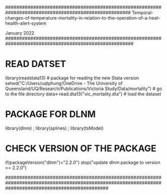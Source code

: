 ##################################################################################################### 
Temporal-changes-of-temperature-mortality-in-relation-to-the-operation-of-a-heat-health-alert-system
  
  January 2022
######################################################################################################

# READ DATSET
library(readstata13) # package for reading the new Stata version
setwd("C:/Users/uqtphung/OneDrive - The University of Queensland/UQ/Research/Publications/Victoria Study/Data/mortality") # go to the file directory
data<-read.dta13("vic_mortality.dta") # load the dataset

# PACKAGE FOR DLNM
library(dlnm) ; library(splines) ; library(tsModel)

# CHECK VERSION OF THE PACKAGE
  if(packageVersion("dlnm")<"2.2.0")
    stop("update dlnm package to version >= 2.2.0")

#####################################################################################################################################################

